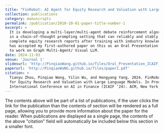 ```yaml
---
title: "FinRobot: AI Agent for Equity Research and Valuation with Large Language Models"
collection: publications
category: manuscripts
permalink: /publication/2010-10-01-paper-title-number-1
excerpt: >
  It is developing a multi-layer/multi-agent debate reinforcement algorithm
  in a chain-of-thought prompting setting that can reliably and stably produce
  complete equity research reports after training with industry knowledge. ACM ICAIF''24
  has accepted my first-authored paper on this as an Oral Presentation. Our next step is
  to work on Graph Multi-Agent/ Visual LLM.
date: 2024-11-03
venue: 'Journal 1'
slidesurl: 'http://PinqiaoWang.github.io/files/Oral_Presentation_ICAIF_24.pdf'
paperurl: 'http://PinqiaoWaNG.github.io/files/paper1.pdf'
citation: >
  Tianyu Zhou, Pinqiao Wang, Yilin Wu, and Hongyang Yang. 2024. FinRobot: AI Agent
  for Equity Research and Valuation with Large Language Models. In Proceedings of ACM
  International Conference on AI in Finance (ICAIF ’24). ACM, New York, NY, USA.
---
```


The contents above will be part of a list of publications, if the user clicks the link for the publication than the contents of section will be rendered as a full page, allowing you to provide more information about the paper for the reader. When publications are displayed as a single page, the contents of the above "citation" field will automatically be included below this section in a smaller font.

